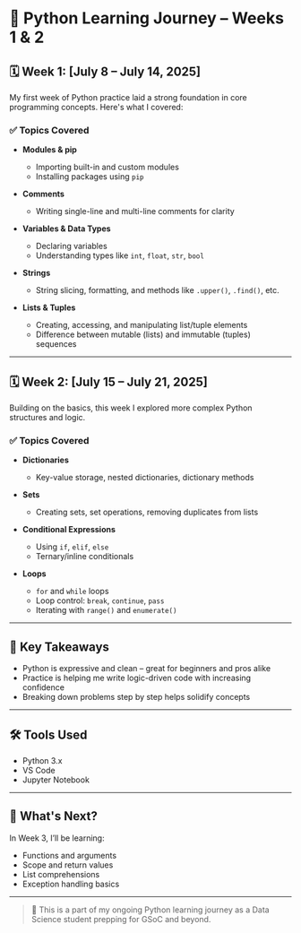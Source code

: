 # 📘 Python Learning Journey – Weeks 1 & 2

## 🗓️ Week 1: [July 8 – July 14, 2025]

My first week of Python practice laid a strong foundation in core programming concepts. Here's what I covered:

### ✅ Topics Covered
- **Modules & pip**  
  - Importing built-in and custom modules  
  - Installing packages using `pip`  

- **Comments**  
  - Writing single-line and multi-line comments for clarity  

- **Variables & Data Types**  
  - Declaring variables  
  - Understanding types like `int`, `float`, `str`, `bool`  

- **Strings**  
  - String slicing, formatting, and methods like `.upper()`, `.find()`, etc.  

- **Lists & Tuples**  
  - Creating, accessing, and manipulating list/tuple elements  
  - Difference between mutable (lists) and immutable (tuples) sequences  

---

## 🗓️ Week 2: [July 15 – July 21, 2025]

Building on the basics, this week I explored more complex Python structures and logic.

### ✅ Topics Covered
- **Dictionaries**  
  - Key-value storage, nested dictionaries, dictionary methods  

- **Sets**  
  - Creating sets, set operations, removing duplicates from lists  

- **Conditional Expressions**  
  - Using `if`, `elif`, `else`  
  - Ternary/inline conditionals  

- **Loops**  
  - `for` and `while` loops  
  - Loop control: `break`, `continue`, `pass`  
  - Iterating with `range()` and `enumerate()`  

---

## 🧠 Key Takeaways
- Python is expressive and clean – great for beginners and pros alike  
- Practice is helping me write logic-driven code with increasing confidence  
- Breaking down problems step by step helps solidify concepts  

---

## 🛠️ Tools Used
- Python 3.x  
- VS Code  
- Jupyter Notebook  

---

## 🚀 What's Next?
In Week 3, I’ll be learning:
- Functions and arguments  
- Scope and return values  
- List comprehensions  
- Exception handling basics  

---

> 🐍 This is a part of my ongoing Python learning journey as a Data Science student prepping for GSoC and beyond.
